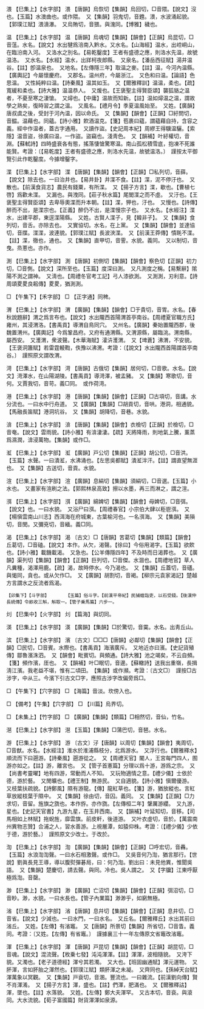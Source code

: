 <!-- { "loadSidebar": true } -->
渨	【巳集上】【水字部】	渨	【唐韻】烏恢切【集韻】烏回切，□音隈。【說文】沒也。【玉篇】水澳曲也。或作隈。　又【集韻】羽鬼切，音韙。渨，水波涌起貌。【郭璞江賦】渨濆瀑。　又烏賄切，音猥。與溾同。【博雅】穢也。

温	【巳集上】【水字部】	温	【唐韻】烏魂切【集韻】【韻會】【正韻】烏昆切，□音蕰。水名。【說文】水出犍爲涪南入黔水。又水名。【山海經】温水，出崆峒山，在臨汾南入河。　又洛水之別名。【易乾鑿度】王者有盛德之應，則洛水先温，故號温洛。　又水名。【水經】温水，出牂柯夜郎縣。　又泉名。【潘岳西征賦】湯井温谷。【註】卽温泉也。　又地名。【左傳隱三年】取温之麥。【註】温，今河內温縣。【廣輿記】今屬懷慶府。　又郡名。温州府，今屬浙江。　又色和曰温。【論語】色思温。　又性純粹曰温。【詩秦風】温其如玉。　又【爾雅釋訓】温温，柔也。【疏】寬緩和柔也。【詩大雅】温温恭人。　又煖也。【王褒聖主得賢臣頌】襲狐貉之温者，不憂至寒之淒愴。　又燖也。【中庸】温故而知新。【註】温如燖温之温，謂故學之熟矣，復時習之謂之温。　又風名。【禮月令】季夏温風始至。　又姓。【廣韻】唐叔虞之後，受封于河內温，因以命氏。　又【集韻】【韻會】【正韻】□紆問切，音醖。温藉也。同蘊。【詩小雅】飮酒温克。【箋】苞裹曰藴，謂藴藉自持，含容之義。經中作温者，蓋古字通用。　又讀作盜。【史記周本紀】周繆王得驥温驪。【索隱】温音盜，徐廣曰温，一作盜。盜竊也。淺靑色。　又【韻補】叶紆權切，音淵。【蘇軾詩】四時盛衰各有態，搖落悽愴驚寒温。南山孤松積雪底，抱凍不死誰能賢。考證：〔【易乾度】王者有盛德之應，則洛水先温，故號温洛。〕　謹按太平御覽引此作乾鑿度。今據增鑿字。 

渫	【巳集上】【水字部】	渫	【唐韻】【集韻】【韻會】【正韻】□私列切，音薛。【說文】除去也。一曰治井也。【易井卦】井渫不食。【註】渫，泥不停汙也。　又散也。【前漢食貨志】農民有錢粟，有所渫。　又【揚子方言】渫，歇也。【曹植七啓】爲歡未渫。　又漏也。與洩同。【莊子秋水篇】尾閭渫之而不虛。　又汙也。【王褒聖主得賢臣頌】去卑辱奧渫而升本朝。【註】渫，狎也，汙也。　又慢也。【詩傳】醉而不出，是渫宗也。【正義】醉仍不出，是渫慢宗子也。　又水名。【水經注】渫水，出建平郡，東逕渫陽縣。　又姓。古賢人渫子，見【韓非子】。　又【集韻】食列切，音舌。亦除去也。　又實協切。水名，在上黨。　又【集韻】【韻會】並達協切，音牒。渫渫，波連貌。【郭璞江賦】長波浹渫。　又【前漢王莽傳】憒毦不渫。【註】渫，徹也，通也。　又【集韻】直甲切，音霅。水貌。義同。　又以制切，音曳。烝蔥也。亦作。

測	【巳集上】【水字部】	測	【唐韻】初側切【集韻】【韻會】察色切【正韻】初力切，□音惻。【說文】深所至也。【玉篇】度深曰測。　又凡測度之稱。【易繫辭】隂陽不測之謂神。　又淸也。【周禮冬官考工記】弓人漆欲測。　又測測，刃利意。【詩周頌畟畟良耜傳】畟畟，猶測測。

□	【午集下】【禾字部】	□	【正字通】同稗。

渭	【巳集上】【水字部】	渭	【廣韻】【集韻】【韻會】□于貴切，音胃。水名。【春秋說題辭】渭之爲言布也。【說文】水出隴西首陽渭首亭南谷。【周禮夏官職方氏】雍州，其浸渭洛。【書禹貢】導渭自鳥同穴。　又州名。【廣韻】秦始置隴西郡，後魏置渭州。【廣輿記】今爲鞏昌府。又府有通渭縣。又渭源縣，屬臨洮。渭南縣，屬西安。　又濩渭，衆波聲。【木華海賦】瀖泋濩渭。　又【埤蒼】沸渭，不安貌。【王褒洞簫賦】若雷霆輘鞫，佚豫以沸渭。考證：〔【說文】水出隴西首陽謂首亭南谷。〕　謹照原文謂改渭。 

渮	【巳集上】【水字部】	渮	【唐韻】古俄切【集韻】居何切，□音歌。水名。【說文】渮澤水，在山陽湖陵。【書禹貢】導渮澤，被孟豬。　又【集韻】寒歌切，音何。又賈我切，音苛。義□同。　或作荷渮。

港	【巳集上】【水字部】	港	【唐韻】【集韻】【韻會】【正韻】□古項切，音講。水分流也。一曰水中行舟道。　又【廣韻】【集韻】□胡貢切，音哄。港洞，相通貌。【馬融長笛賦】港洞坑谷。　又【集韻】胡降切，音巷。水貌。

渰	【巳集上】【水字部】	渰	【唐韻】【集韻】【韻會】衣檢切【正韻】於檢切，□音奄。【說文】雲雨貌。【詩小雅】有渰淒淒。【疏】天將降雨，則地氣上騰，薰蒸爲濕潤，渰浸萬物。【集韻】或作□。

渱	【巳集上】【水字部】	渱	【廣韻】戸公切【集韻】【正韻】胡公切，□音洪。【玉篇】水聲。一曰潰渱，水沸涌也。【左思吳都賦】潰渱泮汗。【註】謂直望無涯也。　又【集韻】古送切，音貢。水貌。

渲	【巳集上】【水字部】	渲	【廣韻】息絹切【集韻】須絹切，□音選。【玉篇】小水也。　又畫家有渲刷之法。【郭熙林泉高致】擦以水墨，再三而淋之，謂之渲。

渳	【巳集上】【水字部】	渳	【廣韻】綿婢切【集韻】【韻會】母婢切，□音弭。【說文】也。一曰水貌。　又浴尸曰渳。【周禮春官】小宗伯大肆以秬鬯渳。　又【楊愼雲南山川志】西洱海在府城東，古葉榆河也。一名渳海。　又【集韻】美隕切，音閔。又彌兗切，音緬。義□同。

渴	【巳集上】【水字部】	渴	〔古文〕□【唐韻】苦葛切【集韻】【類篇】【韻會】丘葛切，□音磕。【說文】本作。从欠，渴聲。【徐曰】今俗用渴字。【玉篇】欲飮也。【詩小雅】載饑載渴。　又急也。【公羊傳隱四年】不及時而日渴葬也。　又【廣韻】渠列切【集韻】【韻會】【正韻】巨列切，□音傑。水涸也。【周禮地官】草人凡糞種，渴澤用鹿。【疏】渴，故時停水。今乃渴也。　又【集韻】丘蓋切，音礚。與愒同，貪也。或从欠作□。　又【廣韻】胡割切，音褐。【柳宗元袁家渴記】楚越方言謂水之反流者爲渴。

	【卯集下】【斗字部】		【玉篇】俗斗字。【前漢平帝紀】民捕蝗詣吏，以石受錢。【後漢仲長統傳】令畝收三斛，斛取一。【管子乗馬篇】六步一。

灲	【巳集中】【火字部】	灲	【篇海】與灱同。

渶	【巳集上】【水字部】	渶	【廣韻】【集韻】□於驚切，音霙。水名。出靑丘山。

滨	【巳集上】【水字部】	濱	〔古文〕□□□【唐韻】必鄰切【集韻】【韻會】【正韻】□民切，□音賓。水際也。【書禹貢】海濱廣斥。　又地近亦曰濱。【史記貨殖傳】鄒魯濱洙泗。　又【韻會】毗賓切。與頻通。【詩大雅】池之竭矣，不云自頻。【箋】頻作濱，厓也。　又【韻補】叶□眠切，音邊。【蘇轍詩】送我出重嶺，長揖淸江濱。我老益不堪，惟有二頃田。　【集韻】或作瀕。考證：〔古文□〕　謹按□古涉字，中从三。今濱下引古文□字，應照古涉字改偏旁爲□。 

□	【午集下】【穴字部】	□	【海篇】音淡。坎傍入也。

□	【備考】【午集】【穴字部】	□	【川篇】烏界切。

□	【未集上】【竹字部】	□	【廣韻】【集韻】【類篇】□相然切，音仙，竹名。

潖	【巳集上】【水字部】	潖	【玉篇】【集韻】□蒲巴切，音琶。水名。

游	【巳集上】【水字部】	游	〔古文〕汓【唐韻】以周切【集韻】【韻會】夷周切，□音猷。水名。【水經注】淮水於淮浦縣枝分，北爲游水。　又浮行也。【爾雅釋水】順流而下曰遡游。【詩秦風】遡游從之。　又【周禮天官】閽人，王宮每門四人，囿游亦如之。【註】游，離宮也。　又【管子首憲篇】分理以爲十游，游爲之宗。　又【尚書考靈曜】地有四游，常動而人不知。　又玩物適情之意。【禮少儀】士依於德，游於藝。　又閒曠也。【禮王制】無游民。　又自適貌。【詩小雅】愼爾優游。　又枝葉扶疏貌。【詩鄭風】隰有游龍。【傳】龍紅草也。【箋】游，猶放縱也。言紅草放縱枝葉于隰中。　又【集韻】徐由切，音囚。義同。　又【集韻】【正韻】□力求切，音留。旌旗之旒也。本作斿。亦作旒。【左傳桓二年】鞶厲游纓。　又九游，星也。【史記天官書】九游九星，在玉井西南。　又【韻補】叶延知切，音移。【司馬相如上林賦】拖蜺旌，靡雲旗。前皮軒，後道游。　又叶衣虛切，音於。【萬震南州異物志贊】合浦之人，習水善游。上視層潭，如猿仰株。考證：〔【禮少儀】少依于德，游於藝。〕　謹照原文少改士。于改於。 

渹	【巳集上】【水字部】	渹	【廣韻】【集韻】【韻會】【正韻】□呼宏切，音轟。【玉篇】水浪渹渹聲。一曰水石相激聲。或作□。　又吳音何乃渹，猶言那行。【世說】劉眞長見王導，導以腹熨彈碁局，曰：何乃渹。劉出曰：未見他異，惟聞吳語。　又【集韻】楚慶切，請去聲。與同。冷也。吳人謂之。　又【字牖】江東呼厭極爲渹。音罄。

渺	【巳集上】【水字部】	渺	【廣韻】亡沼切【集韻】【韻會】【正韻】弭沼切，□音眇。渺，水貌。一曰水長也。【管子內業篇】渺渺乎，如窮無極。

渻	【巳集上】【水字部】	渻	【唐韻】息幷切【集韻】【韻會】【正韻】息井切，□音省。【說文】少減也。一曰水門，一曰水名。　又丘名。【爾雅釋丘】水出其前曰渻丘。　又姓。【左傳】有渻竈。　又【唐韻】所景切【集韻】所省切，□音眚。義同。考證：〔又姓。【左傳】有省竈。〕　謹據襄三十一年左傳原文省竈改渻竈。 

渾	【巳集上】【水字部】	渾	【唐韻】戸昆切【集韻】【韻會】【正韻】胡昆切，□音魂。【說文】混流聲。【枚乗七發】沌沌渾渾。【註】渾渾，波相隨貌。　又洿下貌。又濁也。【老子道德經】渾兮其若濁。　又大也。【班固幽通賦】渾元運物。　又肧渾，言如肧胎之渾然也。【郭璞江賦】類肧渾之未凝。　又齊同也。【孫綽天台賦】渾萬象以冥觀。　又【集韻】戸袞切，音溷。豐流也。一曰雜流。【前漢劉向傳】賢不肖渾淆。　又【揚子方言】渾，盛也。【註】們渾，肥滿也。　又【爾雅釋詁】渾，墜也。【註】水落貌。　又姓。【左傳】鄭大夫渾罕。　又古本切，音袞。與滾同。大水流貌。【荀子富國篇】財貨渾渾如泉源。

